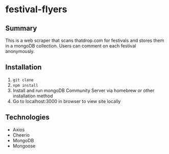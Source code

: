 # festival-flyers

## Summary

This is a web scraper that scans thatdrop.com for festivals and stores them in a mongoDB collection. Users can comment on each festival anonymously.

## Installation

1. `git clone`
2. `npm install`
3. Install and run mongoDB Community Server via homebrew or other installation method
4. Go to localhost:3000 in browser to view site locally

## Technologies

- Axios
- Cheerio
- MongoDB
- Mongoose
